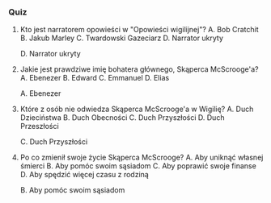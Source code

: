  ### Quiz

1. Kto jest narratorem opowieści w "Opowieści wigilijnej"?
   A. Bob Cratchit
   B. Jakub Marley
   C. Twardowski Gazeciarz
   D. Narrator ukryty

   D. Narrator ukryty

2. Jakie jest prawdziwe imię bohatera głównego, Skąperca McScrooge'a?
   A. Ebenezer
   B. Edward
   C. Emmanuel
   D. Elias

   A. Ebenezer

3. Które z osób nie odwiedza Skąperca McScrooge'a w Wigilię?
   A. Duch Dzieciństwa
   B. Duch Obecności
   C. Duch Przyszłości
   D. Duch Przeszłości

   C. Duch Przyszłości

4. Po co zmienił swoje życie Skąperca McScrooge?
   A. Aby uniknąć własnej śmierci
   B. Aby pomóc swoim sąsiadom
   C. Aby poprawić swoje finanse
   D. Aby spędzić więcej czasu z rodziną

   B. Aby pomóc swoim sąsiadom

